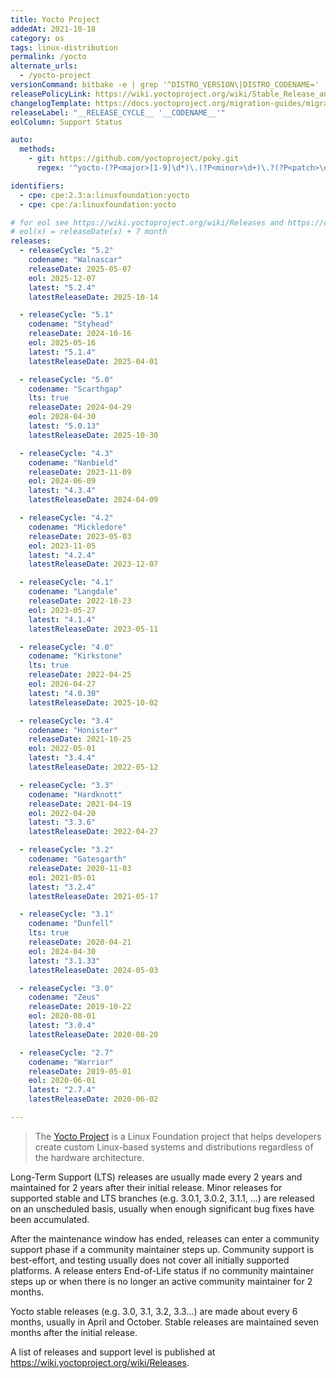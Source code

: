 ```yaml
---
title: Yocto Project
addedAt: 2021-10-18
category: os
tags: linux-distribution
permalink: /yocto
alternate_urls:
  - /yocto-project
versionCommand: bitbake -e | grep '^DISTRO_VERSION\|DISTRO_CODENAME='
releasePolicyLink: https://wiki.yoctoproject.org/wiki/Stable_Release_and_LTS
changelogTemplate: https://docs.yoctoproject.org/migration-guides/migration-__RELEASE_CYCLE__.html
releaseLabel: "__RELEASE_CYCLE__ '__CODENAME__'"
eolColumn: Support Status

auto:
  methods:
    - git: https://github.com/yoctoproject/poky.git
      regex: '^yocto-(?P<major>[1-9]\d*)\.(?P<minor>\d+)\.?(?P<patch>\d+)?$'

identifiers:
  - cpe: cpe:2.3:a:linuxfoundation:yocto
  - cpe: cpe:/a:linuxfoundation:yocto

# for eol see https://wiki.yoctoproject.org/wiki/Releases and https://docs.yoctoproject.org/dev/_images/releases.svg
# eol(x) = releaseDate(x) + 7 month
releases:
  - releaseCycle: "5.2"
    codename: "Walnascar"
    releaseDate: 2025-05-07
    eol: 2025-12-07
    latest: "5.2.4"
    latestReleaseDate: 2025-10-14

  - releaseCycle: "5.1"
    codename: "Styhead"
    releaseDate: 2024-10-16
    eol: 2025-05-16
    latest: "5.1.4"
    latestReleaseDate: 2025-04-01

  - releaseCycle: "5.0"
    codename: "Scarthgap"
    lts: true
    releaseDate: 2024-04-29
    eol: 2028-04-30
    latest: "5.0.13"
    latestReleaseDate: 2025-10-30

  - releaseCycle: "4.3"
    codename: "Nanbield"
    releaseDate: 2023-11-09
    eol: 2024-06-09
    latest: "4.3.4"
    latestReleaseDate: 2024-04-09

  - releaseCycle: "4.2"
    codename: "Mickledore"
    releaseDate: 2023-05-03
    eol: 2023-11-05
    latest: "4.2.4"
    latestReleaseDate: 2023-12-07

  - releaseCycle: "4.1"
    codename: "Langdale"
    releaseDate: 2022-10-23
    eol: 2023-05-27
    latest: "4.1.4"
    latestReleaseDate: 2023-05-11

  - releaseCycle: "4.0"
    codename: "Kirkstone"
    lts: true
    releaseDate: 2022-04-25
    eol: 2026-04-27
    latest: "4.0.30"
    latestReleaseDate: 2025-10-02

  - releaseCycle: "3.4"
    codename: "Honister"
    releaseDate: 2021-10-25
    eol: 2022-05-01
    latest: "3.4.4"
    latestReleaseDate: 2022-05-12

  - releaseCycle: "3.3"
    codename: "Hardknott"
    releaseDate: 2021-04-19
    eol: 2022-04-20
    latest: "3.3.6"
    latestReleaseDate: 2022-04-27

  - releaseCycle: "3.2"
    codename: "Gatesgarth"
    releaseDate: 2020-11-03
    eol: 2021-05-01
    latest: "3.2.4"
    latestReleaseDate: 2021-05-17

  - releaseCycle: "3.1"
    codename: "Dunfell"
    lts: true
    releaseDate: 2020-04-21
    eol: 2024-04-30
    latest: "3.1.33"
    latestReleaseDate: 2024-05-03

  - releaseCycle: "3.0"
    codename: "Zeus"
    releaseDate: 2019-10-22
    eol: 2020-08-01
    latest: "3.0.4"
    latestReleaseDate: 2020-08-20

  - releaseCycle: "2.7"
    codename: "Warrior"
    releaseDate: 2019-05-01
    eol: 2020-06-01
    latest: "2.7.4"
    latestReleaseDate: 2020-06-02

---
```


> The [Yocto Project](https://www.yoctoproject.org/) is a Linux Foundation project that helps
> developers create custom Linux-based systems and distributions regardless of the hardware
> architecture.

Long-Term Support (LTS) releases are usually made every 2 years and maintained for 2 years after
their initial release. Minor releases for supported stable and LTS branches (e.g. 3.0.1, 3.0.2,
3.1.1, …) are released on an unscheduled basis, usually when enough significant bug fixes have been
accumulated.

After the maintenance window has ended, releases can enter a community support phase if a
community maintainer steps up. Community support is best-effort, and testing usually does not cover
all initially supported platforms. A release enters End-of-Life status if no community maintainer
steps up or when there is no longer an active community maintainer for 2 months.

Yocto stable releases (e.g. 3.0, 3.1, 3.2, 3.3…) are made about every 6 months, usually in April
and October. Stable releases are maintained seven months after the initial release.

A list of releases and support level is published at <https://wiki.yoctoproject.org/wiki/Releases>.
